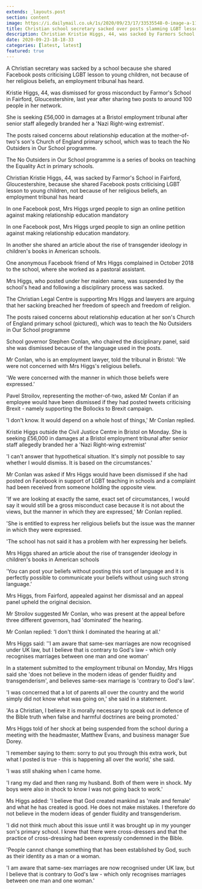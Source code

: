 ```yaml
---
extends: _layouts.post
section: content
image: https://i.dailymail.co.uk/1s/2020/09/23/17/33535548-0-image-a-11_1600877359550.jpg 
title: Christian school secretary sacked over posts slamming LGBT lessons for children, governor says 
description: Christian Kristie Higgs, 44, was sacked by Farmors School in Fairford, Gloucestershire, because she shared Facebook posts criticising LGBT lessons for young children last year. 
date: 2020-09-23-18-18-33 
categories: [latest, latest] 
featured: true 
--- 
```

A Christian secretary was sacked by a school because she shared Facebook posts criticising LGBT lesson to young children, not because of her religious beliefs, an employment tribunal has heard.

Kristie Higgs, 44, was dismissed for gross misconduct by Farmor's School in Fairford, Gloucestershire, last year after sharing two posts to around 100 people in her network.

She is seeking £56,000 in damages at a Bristol employment tribunal after senior staff allegedly branded her a 'Nazi Right-wing extremist'. 

The posts raised concerns about relationship education at the mother-of-two's son's Church of England primary school, which was to teach the No Outsiders in Our School programme.

The No Outsiders in Our School programme is a series of books on teaching the Equality Act in primary schools. 

Christian Kristie Higgs, 44, was sacked by Farmor's School in Fairford, Gloucestershire, because she shared Facebook posts criticising LGBT lesson to young children, not because of her religious beliefs, an employment tribunal has heard

In one Facebook post, Mrs Higgs urged people to sign an online petition against making relationship education mandatory

In one Facebook post, Mrs Higgs urged people to sign an online petition against making relationship education mandatory.

In another she shared an article about the rise of transgender ideology in children's books in American schools.

One anonymous Facebook friend of Mrs Higgs complained in October 2018 to the school, where she worked as a pastoral assistant.

Mrs Higgs, who posted under her maiden name, was suspended by the school's head and following a disciplinary process was sacked.

The Christian Legal Centre is supporting Mrs Higgs and lawyers are arguing that her sacking breached her freedom of speech and freedom of religion.

The posts raised concerns about relationship education at her son's Church of England primary school (pictured), which was to teach the No Outsiders in Our School programme

School governor Stephen Conlan, who chaired the disciplinary panel, said she was dismissed because of the language used in the posts.

Mr Conlan, who is an employment lawyer, told the tribunal in Bristol: 'We were not concerned with Mrs Higgs's religious beliefs. 

'We were concerned with the manner in which those beliefs were expressed.'

Pavel Stroilov, representing the mother-of-two, asked Mr Conlan if an employee would have been dismissed if they had posted tweets criticising Brexit - namely supporting the Bollocks to Brexit campaign.

'I don't know. It would depend on a whole host of things,' Mr Conlan replied.

Kristie Higgs outside the Civil Justice Centre in Bristol on Monday. She is seeking £56,000 in damages at a Bristol employment tribunal after senior staff allegedly branded her a 'Nazi Right-wing extremist'

'I can't answer that hypothetical situation. It's simply not possible to say whether I would dismiss. It is based on the circumstances.'

Mr Conlan was asked if Mrs Higgs would have been dismissed if she had posted on Facebook in support of LGBT teaching in schools and a complaint had been received from someone holding the opposite view.

'If we are looking at exactly the same, exact set of circumstances, I would say it would still be a gross misconduct case because it is not about the views, but the manner in which they are expressed,' Mr Conlan replied.

'She is entitled to express her religious beliefs but the issue was the manner in which they were expressed. 

'The school has not said it has a problem with her expressing her beliefs.

Mrs Higgs shared an article about the rise of transgender ideology in children's books in American schools

'You can post your beliefs without posting this sort of language and it is perfectly possible to communicate your beliefs without using such strong language.'

Mrs Higgs, from Fairford, appealed against her dismissal and an appeal panel upheld the original decision.

Mr Stroilov suggested Mr Conlan, who was present at the appeal before three different governors, had 'dominated' the hearing.

Mr Conlan replied: 'I don't think I dominated the hearing at all.'

Mrs Higgs said: ''I am aware that same-sex marriages are now recognised under UK law, but I believe that is contrary to God's law - which only recognises marriages between one man and one woman'

In a statement submitted to the employment tribunal on Monday, Mrs Higgs said she 'does not believe in the modern ideas of gender fluidity and transgenderism', and believes same-sex marriage is 'contrary to God's law'.

'I was concerned that a lot of parents all over the country and the world simply did not know what was going on,' she said in a statement.

'As a Christian, I believe it is morally necessary to speak out in defence of the Bible truth when false and harmful doctrines are being promoted.'

Mrs Higgs told of her shock at being suspended from the school during a meeting with the headmaster, Matthew Evans, and business manager Sue Dorey.

'I remember saying to them: sorry to put you through this extra work, but what I posted is true - this is happening all over the world,' she said.

'I was still shaking when I came home. 

'I rang my dad and then rang my husband. Both of them were in shock. My boys were also in shock to know I was not going back to work.'

Ms Higgs added: 'I believe that God created mankind as 'male and female' and what he has created is good. He does not make mistakes. I therefore do not believe in the modern ideas of gender fluidity and transgenderism. 

'I did not think much about this issue until it was brought up in my younger son's primary school. I knew that there were cross-dressers and that the practice of cross-dressing had been expressly condemned in the Bible.

'People cannot change something that has been established by God, such as their identity as a man or a woman. 

'I am aware that same-sex marriages are now recognised under UK law, but I believe that is contrary to God's law - which only recognises marriages between one man and one woman.' 

